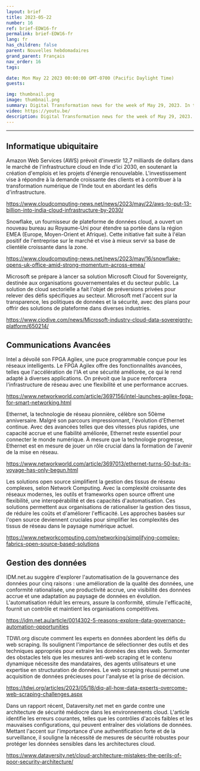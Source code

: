```yaml
---
layout: brief
title: 2023-05-22
number: 16
ref: brief-EDW16-fr
permalink: brief-EDW16-fr
lang: fr
has_children: false
parent: Nouvelles hebdomadaires
grand_parent: Français
nav_order: 16
tags:

date: Mon May 22 2023 00:00:00 GMT-0700 (Pacific Daylight Time)
guests:

img: thumbnail.png
image: thumbnail.png
summary: Digital Transformation news for the week of May 29, 2023. In this episode.
video: https://youtu.be/
description: Digital Transformation news for the week of May 29, 2023. In this episode.
---
```






---

## Informatique ubiquitaire

Amazon Web Services (AWS) prévoit d'investir 12,7 milliards de dollars dans le marché de l'infrastructure cloud en Inde d'ici 2030, en soutenant la création d'emplois et les projets d'énergie renouvelable. L'investissement vise à répondre à la demande croissante des clients et à contribuer à la transformation numérique de l'Inde tout en abordant les défis d'infrastructure.

[https://www.cloudcomputing-news.net/news/2023/may/22/aws-to-put-13-billion-into-india-cloud-infrastructure-by-2030/](https://www.cloudcomputing-news.net/news/2023/may/22/aws-to-put-13-billion-into-india-cloud-infrastructure-by-2030/)

Snowflake, un fournisseur de plateforme de données cloud, a ouvert un nouveau bureau au Royaume-Uni pour étendre sa portée dans la région EMEA (Europe, Moyen-Orient et Afrique). Cette initiative fait suite à l'élan positif de l'entreprise sur le marché et vise à mieux servir sa base de clientèle croissante dans la zone.

[https://www.cloudcomputing-news.net/news/2023/may/16/snowflake-opens-uk-office-amid-strong-momentum-across-emea/](https://www.cloudcomputing-news.net/news/2023/may/16/snowflake-opens-uk-office-amid-strong-momentum-across-emea/)

Microsoft se prépare à lancer sa solution Microsoft Cloud for Sovereignty, destinée aux organisations gouvernementales et du secteur public. La solution de cloud sectorielle a fait l'objet de préversions privées pour relever des défis spécifiques au secteur. Microsoft met l'accent sur la transparence, les politiques de données et la sécurité, avec des plans pour offrir des solutions de plateforme dans diverses industries.

[https://www.ciodive.com/news/Microsoft-industry-cloud-data-sovereignty-platform/650214/](https://www.ciodive.com/news/Microsoft-industry-cloud-data-sovereignty-platform/650214/)

## Communications Avancées

Intel a dévoilé son FPGA Agilex, une puce programmable conçue pour les réseaux intelligents. Le FPGA Agilex offre des fonctionnalités avancées, telles que l'accélération de l'IA et une sécurité améliorée, ce qui le rend adapté à diverses applications. On prévoit que la puce renforcera l'infrastructure de réseau avec une flexibilité et une performance accrues.

[https://www.networkworld.com/article/3697156/intel-launches-agilex-fpga-for-smart-networking.html](https://www.networkworld.com/article/3697156/intel-launches-agilex-fpga-for-smart-networking.html)

Ethernet, la technologie de réseau pionnière, célèbre son 50ème anniversaire. Malgré son parcours impressionnant, l'évolution d'Ethernet continue. Avec des avancées telles que des vitesses plus rapides, une capacité accrue et une fiabilité améliorée, Ethernet reste essentiel pour connecter le monde numérique. À mesure que la technologie progresse, Ethernet est en mesure de jouer un rôle crucial dans la formation de l'avenir de la mise en réseau.

[https://www.networkworld.com/article/3697013/ethernet-turns-50-but-its-voyage-has-only-begun.html](https://www.networkworld.com/article/3697013/ethernet-turns-50-but-its-voyage-has-only-begun.html)

Les solutions open source simplifient la gestion des tissus de réseau complexes, selon Network Computing. Avec la complexité croissante des réseaux modernes, les outils et frameworks open source offrent une flexibilité, une interopérabilité et des capacités d'automatisation. Ces solutions permettent aux organisations de rationaliser la gestion des tissus, de réduire les coûts et d'améliorer l'efficacité. Les approches basées sur l'open source deviennent cruciales pour simplifier les complexités des tissus de réseau dans le paysage numérique actuel.

[https://www.networkcomputing.com/networking/simplifying-complex-fabrics-open-source-based-solutions](https://www.networkcomputing.com/networking/simplifying-complex-fabrics-open-source-based-solutions)

## Gestion des données

IDM.net.au suggère d'explorer l'automatisation de la gouvernance des données pour cinq raisons : une amélioration de la qualité des données, une conformité rationalisée, une productivité accrue, une visibilité des données accrue et une adaptation au paysage de données en évolution. L'automatisation réduit les erreurs, assure la conformité, stimule l'efficacité, fournit un contrôle et maintient les organisations compétitives.

[https://idm.net.au/article/0014302-5-reasons-explore-data-governance-automation-opportunities](https://idm.net.au/article/0014302-5-reasons-explore-data-governance-automation-opportunities)

TDWI.org discute comment les experts en données abordent les défis du web scraping. Ils soulignent l'importance de sélectionner des outils et des techniques appropriés pour extraire les données des sites web. Surmonter des obstacles tels que les mesures anti-web scraping et le contenu dynamique nécessite des mandataires, des agents utilisateurs et une expertise en structuration de données. Le web scraping réussi permet une acquisition de données précieuses pour l'analyse et la prise de décision.

[https://tdwi.org/articles/2023/05/18/diq-all-how-data-experts-overcome-web-scraping-challenges.aspx](https://tdwi.org/articles/2023/05/18/diq-all-how-data-experts-overcome-web-scraping-challenges.aspx)

Dans un rapport récent, Dataversity.net met en garde contre une architecture de sécurité médiocre dans les environnements cloud. L'article identifie les erreurs courantes, telles que les contrôles d'accès faibles et les mauvaises configurations, qui peuvent entraîner des violations de données. Mettant l'accent sur l'importance d'une authentification forte et de la surveillance, il souligne la nécessité de mesures de sécurité robustes pour protéger les données sensibles dans les architectures cloud.

[https://www.dataversity.net/cloud-architecture-mistakes-the-perils-of-poor-security-architecture/](https://www.dataversity.net/cloud-architecture-mistakes-the-perils-of-poor-security-architecture/)


